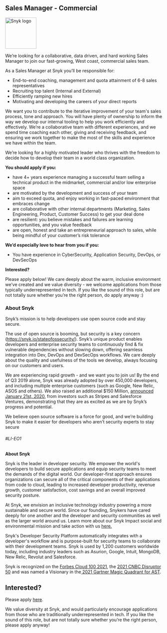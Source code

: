 Sales Manager - Commercial
---

<img src="https://res.cloudinary.com/snyk/image/upload/v1537345894/press-kit/brand/logo-black.png" width="100" alt="Snyk logo" />

<p><span style="font-weight: 400;">We’re looking for a collaborative, data driven, and hard working Sales Manager to join our fast-growing, West coast, commercial sales team.</span></p>
<p><span style="font-weight: 400;">As a Sales Manager at Snyk you’ll be responsible for:</span></p>
<ul>
<li style="font-weight: 400;"><span style="font-weight: 400;">End-to-end coaching, management and quota attainment of 6-8 sales representatives&nbsp;</span></li>
<li style="font-weight: 400;"><span style="font-weight: 400;">Recruiting top talent (Internal and External)</span></li>
<li style="font-weight: 400;"><span style="font-weight: 400;">Efficiently ramping new hires&nbsp;</span></li>
<li style="font-weight: 400;"><span style="font-weight: 400;">Motivating and developing the careers of your direct reports</span></li>
</ul>
<p><span style="font-weight: 400;">We want you to contribute to the iterative improvement of your team's sales process, tone and approach. You will have plenty of ownership to inform the way we develop our internal tooling to help you work efficiently and effectively. We’re a collaborative team with different experiences, and we spend time coaching each other, giving and receiving feedback, and ensuring we work together to make the most of the skills and experience we have within the team.</span></p>
<p><span style="font-weight: 400;">We’re looking for a highly motivated leader who thrives with the freedom to decide how to develop their team in a world class organization.&nbsp;</span></p>
<p><strong>You should apply if you:</strong></p>
<ul>
<li style="font-weight: 400;"><span style="font-weight: 400;">have 4+ years experience managing a successful team selling a technical product in the midmarket, commercial and/or low enterprise space</span></li>
<li style="font-weight: 400;"><span style="font-weight: 400;">are motivated by the development and success of your team</span></li>
<li style="font-weight: 400;"><span style="font-weight: 400;">aim to exceed quota, and enjoy working in fast-paced environment that embraces change</span></li>
<li style="font-weight: 400;"><span style="font-weight: 400;">are collaborative with other internal departments (Marketing, Sales Engineering, Product, Customer Success) to get your deal done&nbsp;</span></li>
<li style="font-weight: 400;"><span style="font-weight: 400;">are resilient: you believe mistakes and failures are learning opportunities, and you value feedback</span></li>
<li style="font-weight: 400;"><span style="font-weight: 400;">are open, honest and take an entrepreneurial approach to sales, while being mindful of your customer’s risk tolerance</span></li>
</ul>
<p><strong>We’d especially love to hear from you if you:</strong></p>
<ul>
<li style="font-weight: 400;"><span style="font-weight: 400;">You have experience in CyberSecurity, Application Security, DevOps, or DevSecOps&nbsp;</span></li>
</ul>
<p><strong>Interested?</strong></p>
<p><span style="font-weight: 400;">Please apply below! We care deeply about the warm, inclusive environment we’ve created and we value diversity - we welcome applications from those typically underrepresented in tech. If you like the sound of this role, but are not totally sure whether you’re the right person, do apply anyway :)</span></p>
<h3><strong>About Snyk</strong></h3>
<p><span style="font-weight: 400;">Snyk’s mission is to help developers use open source code and stay secure.&nbsp;</span></p>
<p><span style="font-weight: 400;">The use of open source is booming, but security is a key concern (</span><a href="https://snyk.io/stateofossecurity/"><span style="font-weight: 400;">https://snyk.io/stateofossecurity/</span></a><span style="font-weight: 400;">). Snyk’s unique product enables developers and enterprise security teams to continuously find &amp; fix vulnerable dependencies without slowing down, offering seamless integration into Dev, DevOps and DevSecOps workflows. </span><span style="font-weight: 400;">We care deeply about the quality and usefulness of the tools we develop, always focusing on our customers and users.&nbsp;</span></p>
<p><span style="font-weight: 400;">We are experiencing rapid growth - and we want you to join us! By the end of Q3 2019 alone, Snyk was already adopted by over 450,000 developers, and including multiple enterprise customers (such as Google, New Relic, ASOS and others). </span><span style="font-weight: 400;">We also raised an additional $150 Million, </span><a href="https://en.globes.co.il/en/article-open-source-security-platform-snyk-raises-70m-1001300189"><span style="font-weight: 400;">a</span></a><a href="https://snyk.io/blog/snyk-closes-150m/"><span style="font-weight: 400;">nnounced </span></a><span style="font-weight: 400;"><a href="https://snyk.io/blog/snyk-closes-150m/">January 21st, 2020</a>, from investors such as Stripes and Salesforce Ventures, demonstrating that they are as excited as we are by Snyk’s progress and potential</span><span style="font-weight: 400;">.</span></p>
<p><span style="font-weight: 400;">We believe open source software is a force for good, and we’re building Snyk to make it easier for developers who aren’t security experts to stay secure</span></p>
<h6><span style="font-weight: 400;">#LI-EO1</span></h6><div class="content-conclusion"><p><strong>About Snyk</strong></p>
<p><span style="font-weight: 400;">Snyk is the leader in developer security. We empower the world's developers to build secure applications and equip security teams to meet the demands of the digital world. Our developer-first approach ensures organizations can secure all of the critical components of their applications from code to cloud, leading to increased developer productivity, revenue growth, customer satisfaction, cost savings and an overall improved security posture.&nbsp;</span></p>
<p><span style="font-weight: 400;">At Snyk, we envision an inclusive technology industry powering a more sustainable and secure world.</span> <span style="font-weight: 400;">Since our founding, Snykers have cared deeply for one another and the developer and security communities as well as the larger world around us. Learn more about our Snyk Impact social and environmental mission and take action with us </span><a href="https://snyk.io/about/snyk-impact/"><span style="font-weight: 400;">here.</span></a></p>
<p><span style="font-weight: 400;">Snyk's Developer Security Platform automatically integrates with a developer's workflow and is purpose-built for security teams to collaborate with their development teams. Snyk is used by 1,200 customers worldwide today, including industry leaders such as Asurion, Google, Intuit, MongoDB, New Relic, Revolut and Salesforce.</span></p>
<p><span style="font-weight: 400;">Snyk is recognized on the </span><a href="https://www.forbes.com/cloud100/#6f24b5ba5f94"><span style="font-weight: 400;">Forbes Cloud 100 2021</span></a><span style="font-weight: 400;">, the </span><a href="https://www.cnbc.com/2021/05/25/these-are-the-2021-cnbc-disruptor-50-companies.html"><span style="font-weight: 400;">2021 CNBC Disruptor 50</span></a><span style="font-weight: 400;"> and was named a Visionary in the</span><a href="https://snyk.io/blog/snyk-visionary-2021-gartner-magic-quadrant-for-ast/"><span style="font-weight: 400;"> 2021 Gartner Magic Quadrant for AST</span></a><span style="font-weight: 400;">.</span></p></div>

Interested?
---

Please apply [here](https://boards.greenhouse.io/snyk/jobs/5536381002#app).

We value diversity at Snyk, and would particularly encourage applications from those who are traditionally underrepresented in tech.
If you like the sound of this role, but are not totally sure whether you’re the right person, please apply anyway!
